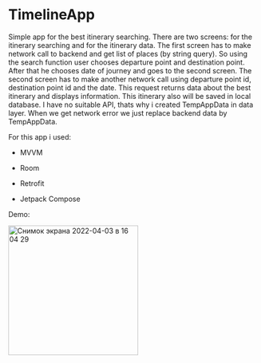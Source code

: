 # TimelineApp

Simple app for the best itinerary searching. There are two screens: for the itinerary searching and for the itinerary data. The first screen has to make network call to backend and get list of places (by string query). So using the search function user chooses departure point and destination point. After that he chooses date of journey and goes to the second screen. The second screen has to make another network call using departure point id, destination point id and the date. This request returns data about the best itinerary and displays information. This itinerary also will be saved in local database. I have no suitable API, thats why i created TempAppData in data layer. When we get network error we just replace backend data by TempAppData.

For this app i used:

- MVVM

- Room

- Retrofit

- Jetpack Compose

Demo:

<img width="260" alt="Снимок экрана 2022-04-03 в 16 04 29" src="https://user-images.githubusercontent.com/87421176/164480668-ce2ea446-fab5-48b7-abb2-ee0ed9d60a76.gif">
